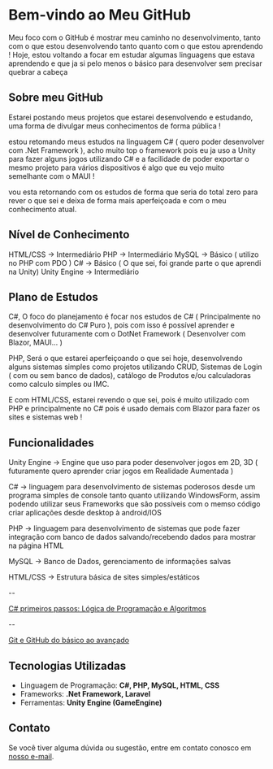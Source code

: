 # Bem-vindo ao Meu GitHub

Meu foco com o GitHub é mostrar meu caminho no desenvolvimento, tanto com o que estou desenvolvendo tanto quanto com o que estou aprendendo !
Hoje, estou voltando a focar em estudar algumas linguagens que estava aprendendo e que ja si pelo menos o básico para desenvolver sem precisar quebrar a cabeça

## Sobre meu GitHub

Estarei postando meus projetos que estarei desenvolvendo e estudando, uma forma de divulgar meus conhecimentos de forma pública !

estou retomando meus estudos na linguagem C# ( quero poder desenvolver com .Net Framework ), acho muito top o framework pois eu ja uso a Unity para fazer alguns jogos utilizando C# e a facilidade de poder exportar o mesmo projeto para vários dispositivos é algo que eu vejo muito semelhante com o MAUI !

vou esta retornando com os estudos de forma que seria do total zero para rever o que sei e deixa de forma mais aperfeiçoada e com o meu conhecimento atual.

## Nível de Conhecimento

HTML/CSS -> Intermediário
PHP -> Intermediário
MySQL -> Básico ( utilizo no PHP com PDO )
C# -> Básico ( O que sei, foi grande parte o que aprendi na Unity)
Unity Engine -> Intermediário

## Plano de Estudos

C#,
O foco do planejamento é focar nos estudos de C# ( Principalmente no desenvolvimento do C# Puro ), pois com isso é possível aprender e desenvolver futuramente com o DotNet Framework
( Desenvolver com Blazor, MAUI... )

PHP,
Será o que estarei aperfeiçoando o que sei hoje,
desenvolvendo alguns sistemas simples como projetos utilizando CRUD, Sistemas de Login ( com ou sem banco de dados), catálogo de Produtos e/ou calculadoras como calculo simples ou IMC.

E com HTML/CSS,
estarei revendo o que sei, pois é muito utilizado com PHP e principalmente no C# pois é usado demais com Blazor para fazer os sites e sistemas web !

## Funcionalidades

Unity Engine -> Engine que uso para poder desenvolver jogos em 2D, 3D
( futuramente quero aprender criar jogos em Realidade Aumentada )

C# -> linguagem para desenvolvimento de sistemas poderosos desde um programa simples de console tanto quanto utilizando WindowsForm, assim podendo utilizar seus Frameworks que são possíveis com o memso código criar aplicações desde desktop à android/IOS

PHP -> linguagem para desenvolvimento de sistemas que pode fazer integração com banco de dados salvando/recebendo dados para mostrar na página HTML

MySQL -> Banco de Dados, gerenciamento de informações salvas

HTML/CSS -> Estrutura básica de sites simples/estáticos

--

<a href="https://www.udemy.com/course/logica-de-programacao-csharp/?couponCode=MCLARENT71824">C# primeiros passos: Lógica de Programação e Algoritmos</a>

--

<a href="https://www.udemy.com/course/aprenda-git-e-github/?couponCode=MCLARENT71824">Git e GitHub do básico ao avançado</a>

## Tecnologias Utilizadas

- Linguagem de Programação: **C#, PHP, MySQL, HTML, CSS**
- Frameworks: **.Net Framework, Laravel**
- Ferramentas: **Unity Engine (GameEngine)**

## Contato

Se você tiver alguma dúvida ou sugestão, entre em contato conosco em [nosso e-mail](mailto:sergioboledev@gmail.com).
